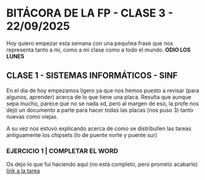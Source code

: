 # BITÁCORA DE LA FP - CLASE 3 - 22/09/2025
Hoy quiero empezar esta semana con una pequñea frase que nos representa tanto a mi, como a mi clase como a todo el mundo. **ODIO LOS LUNES**

## CLASE 1 - SISTEMAS INFORMÁTICOS - SINF
En el dia de hoy empezamos ligero ya que nos hemos puesto a revisar (para algunos, aprender) acerca de lo que tiene una placa. Resulta que aunque sepa mucho, parece que no se nada xd, pero al margen de eso, la profe nos dejó un documento a parte para hacer todas las placas (nos puso 3) tanto nuevas como viejas.

A su vez nos estuvo explicando acerca de como se distribullen las tareas antiguamente los chipsets (lo de puente norte y puente sur)
### EJERCICIO 1 | COMPLETAR EL WORD
Os dejo lo que fui haciendo aquí (no está completo, pero prometo acabarlo) [link a la tarea]()
